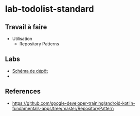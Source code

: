 # lab-todolist-standard

## Travail à faire 

- Utilisation 
  - Repository Patterns

## Labs 
- [Schéma de dépôt](https://developer.android.com/codelabs/basic-android-kotlin-training-repository-pattern?hl=fr#0)
- 


## References

- https://github.com/google-developer-training/android-kotlin-fundamentals-apps/tree/master/RepositoryPattern
